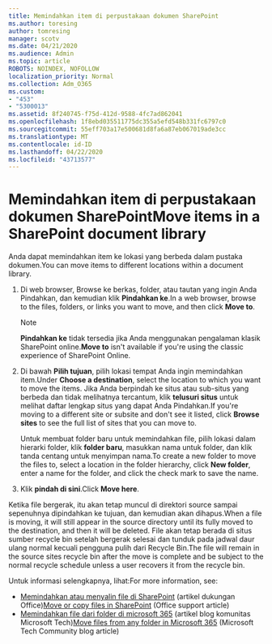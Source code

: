 ```yaml
---
title: Memindahkan item di perpustakaan dokumen SharePoint
ms.author: toresing
author: tomresing
manager: scotv
ms.date: 04/21/2020
ms.audience: Admin
ms.topic: article
ROBOTS: NOINDEX, NOFOLLOW
localization_priority: Normal
ms.collection: Adm_O365
ms.custom:
- "453"
- "5300013"
ms.assetid: 8f240745-f75d-412d-9588-4fc7ad862041
ms.openlocfilehash: 1f8ebd035511775dc355a5efd548b331fc6797c0
ms.sourcegitcommit: 55eff703a17e500681d8fa6a87eb067019ade3cc
ms.translationtype: MT
ms.contentlocale: id-ID
ms.lasthandoff: 04/22/2020
ms.locfileid: "43713577"
---
```

# <a name="move-items-in-a-sharepoint-document-library"></a><span data-ttu-id="5aea4-102">Memindahkan item di perpustakaan dokumen SharePoint</span><span class="sxs-lookup"><span data-stu-id="5aea4-102">Move items in a SharePoint document library</span></span>

<span data-ttu-id="5aea4-103">Anda dapat memindahkan item ke lokasi yang berbeda dalam pustaka dokumen.</span><span class="sxs-lookup"><span data-stu-id="5aea4-103">You can move items to different locations within a document library.</span></span>
  
1. <span data-ttu-id="5aea4-104">Di web browser, Browse ke berkas, folder, atau tautan yang ingin Anda Pindahkan, dan kemudian klik **Pindahkan ke**.</span><span class="sxs-lookup"><span data-stu-id="5aea4-104">In a web browser, browse to the files, folders, or links you want to move, and then click **Move to**.</span></span>

    > [!NOTE]
    > <span data-ttu-id="5aea4-105">**Pindahkan ke** tidak tersedia jika Anda menggunakan pengalaman klasik SharePoint online.</span><span class="sxs-lookup"><span data-stu-id="5aea4-105">**Move to** isn't available if you're using the classic experience of SharePoint Online.</span></span>
  
2. <span data-ttu-id="5aea4-106">Di bawah **Pilih tujuan**, pilih lokasi tempat Anda ingin memindahkan item.</span><span class="sxs-lookup"><span data-stu-id="5aea4-106">Under **Choose a destination**, select the location to which you want to move the items.</span></span> <span data-ttu-id="5aea4-107">Jika Anda berpindah ke situs atau sub-situs yang berbeda dan tidak melihatnya tercantum, klik **telusuri situs** untuk melihat daftar lengkap situs yang dapat Anda Pindahkan.</span><span class="sxs-lookup"><span data-stu-id="5aea4-107">If you're moving to a different site or subsite and don't see it listed, click **Browse sites** to see the full list of sites that you can move to.</span></span>

    <span data-ttu-id="5aea4-108">Untuk membuat folder baru untuk memindahkan file, pilih lokasi dalam hierarki folder, klik **folder baru**, masukkan nama untuk folder, dan klik tanda centang untuk menyimpan nama.</span><span class="sxs-lookup"><span data-stu-id="5aea4-108">To create a new folder to move the files to, select a location in the folder hierarchy, click **New folder**, enter a name for the folder, and click the check mark to save the name.</span></span>

3. <span data-ttu-id="5aea4-109">Klik **pindah di sini**.</span><span class="sxs-lookup"><span data-stu-id="5aea4-109">Click **Move here**.</span></span>

 <span data-ttu-id="5aea4-110">Ketika file bergerak, itu akan tetap muncul di direktori source sampai sepenuhnya dipindahkan ke tujuan, dan kemudian akan dihapus.</span><span class="sxs-lookup"><span data-stu-id="5aea4-110">When a file is moving, it will still appear in the source directory until its fully moved to the destination, and then it will be deleted.</span></span> <span data-ttu-id="5aea4-111">File akan tetap berada di situs sumber recycle bin setelah bergerak selesai dan tunduk pada jadwal daur ulang normal kecuali pengguna pulih dari Recycle Bin.</span><span class="sxs-lookup"><span data-stu-id="5aea4-111">The file will remain in the source sites recycle bin after the move is complete and be subject to the normal recycle schedule unless a user recovers it from the recycle bin.</span></span>

<span data-ttu-id="5aea4-112">Untuk informasi selengkapnya, lihat:</span><span class="sxs-lookup"><span data-stu-id="5aea4-112">For more information, see:</span></span>

 - <span data-ttu-id="5aea4-113">[Memindahkan atau menyalin file di SharePoint](https://support.office.com/article/move-or-copy-files-in-sharepoint-00e2f483-4df3-46be-a861-1f5f0c1a87bc) (artikel dukungan Office)</span><span class="sxs-lookup"><span data-stu-id="5aea4-113">[Move or copy files in SharePoint](https://support.office.com/article/move-or-copy-files-in-sharepoint-00e2f483-4df3-46be-a861-1f5f0c1a87bc) (Office support article)</span></span>
 - <span data-ttu-id="5aea4-114">[Memindahkan file dari folder di microsoft 365](https://techcommunity.microsoft.com/t5/Microsoft-SharePoint-Blog/Now-move-files-anywhere-in-Office-365-SharePoint-and-OneDrive/ba-p/146973) (artikel blog komunitas Microsoft Tech)</span><span class="sxs-lookup"><span data-stu-id="5aea4-114">[Move files from any folder in Microsoft 365](https://techcommunity.microsoft.com/t5/Microsoft-SharePoint-Blog/Now-move-files-anywhere-in-Office-365-SharePoint-and-OneDrive/ba-p/146973) (Microsoft Tech Community blog article)</span></span> 